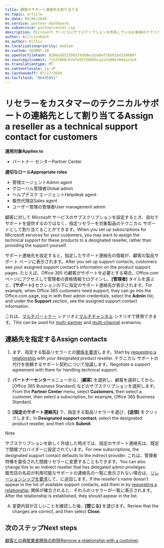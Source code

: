 ```yaml
---
title: 顧客のサポート連絡先を割り当てる
ms.topic: article
ms.date: 05/04/2020
ms.service: partner-dashboard
ms.subservice: partnercenter-csp
description: Microsoft サービスにサブスクリプションを所有しているお客様のテクニカルサポートの連絡先として、リセラーを割り当てる方法について説明します。
author: BillLinzbach
ms.author: BillLi
ms.localizationpriority: medium
ms.custom: SEOMAY.20
ms.openlocfilehash: 8186a58523502fddb0ecb2e8ef7bb91bd318680f
ms.sourcegitcommit: 7153f0b8c67efd35f58695ca2a7e00e70da1c5e9
ms.translationtype: MT
ms.contentlocale: ja-JP
ms.lasthandoff: 07/17/2020
ms.locfileid: "86435951"
---
```

# <a name="assign-a-reseller-as-a-technical-support-contact-for-customers"></a><span data-ttu-id="b23d1-103">リセラーをカスタマーのテクニカルサポートの連絡先として割り当てる</span><span class="sxs-lookup"><span data-stu-id="b23d1-103">Assign a reseller as a technical support contact for customers</span></span>

<span data-ttu-id="b23d1-104">**適用対象**</span><span class="sxs-lookup"><span data-stu-id="b23d1-104">**Applies to**</span></span>

- <span data-ttu-id="b23d1-105">パートナー センター</span><span class="sxs-lookup"><span data-stu-id="b23d1-105">Partner Center</span></span>

<span data-ttu-id="b23d1-106">**適切なロール**</span><span class="sxs-lookup"><span data-stu-id="b23d1-106">**Appropriate roles**</span></span>

- <span data-ttu-id="b23d1-107">管理エージェント</span><span class="sxs-lookup"><span data-stu-id="b23d1-107">Admin agent</span></span>
- <span data-ttu-id="b23d1-108">グローバル管理者</span><span class="sxs-lookup"><span data-stu-id="b23d1-108">Global admin</span></span>
- <span data-ttu-id="b23d1-109">ヘルプデスク エージェント</span><span class="sxs-lookup"><span data-stu-id="b23d1-109">Helpdesk agent</span></span>
- <span data-ttu-id="b23d1-110">販売代理店</span><span class="sxs-lookup"><span data-stu-id="b23d1-110">Sales agent</span></span>
- <span data-ttu-id="b23d1-111">ユーザー管理の管理者</span><span class="sxs-lookup"><span data-stu-id="b23d1-111">User management admin</span></span>

<span data-ttu-id="b23d1-112">顧客に対して Microsoft サービスのサブスクリプションを設定するとき、自社でサポートを提供するのではなく、指定リセラーを対象製品のテクニカル サポートとして割り当てることができます。</span><span class="sxs-lookup"><span data-stu-id="b23d1-112">When you set up subscriptions for Microsoft services for your customers, you may want to assign the technical support for these products to a designated reseller, rather than providing the support yourself.</span></span>

<span data-ttu-id="b23d1-113">サポート連絡先を設定すると、指定したサポート連絡先の情報が、顧客の製品サポート ページに表示されます。</span><span class="sxs-lookup"><span data-stu-id="b23d1-113">After you set up support contacts, customers see your assigned support contact's information on the product support pages.</span></span> <span data-ttu-id="b23d1-114">たとえば、Office 365 の顧客がサポートを必要とする場合、Office.com ページにアクセスして管理者の資格情報でログインし、**[管理者]** タイルを選ぶと、**[サポート]** セクションの下に指定のサポート連絡先が表示されます。</span><span class="sxs-lookup"><span data-stu-id="b23d1-114">For example, when Office 365 customers need support, they can go into the Office.com page, log in with their admin credentials, select the **Admin** tile, and under the **Support** section, see the assigned support contact information.</span></span>

<span data-ttu-id="b23d1-115">これは、[マルチパートナー](multipartner.md) シナリオと[マルチチャンネル](multichannel.md) シナリオで使用できます。</span><span class="sxs-lookup"><span data-stu-id="b23d1-115">This can be used for [multi-partner](multipartner.md) and [multi-channel](multichannel.md) scenarios.</span></span> 

<a href="" id="assigncontacts"></a>
## <a name="assign-contacts"></a><span data-ttu-id="b23d1-116">連絡先を指定する</span><span class="sxs-lookup"><span data-stu-id="b23d1-116">Assign contacts</span></span>

1.  <span data-ttu-id="b23d1-117">まず、指定する製品リセラーとの[関係を要求](request-a-relationship-with-a-customer.md)します。</span><span class="sxs-lookup"><span data-stu-id="b23d1-117">Start by [requesting a relationship](request-a-relationship-with-a-customer.md) with your designated product reseller.</span></span> <span data-ttu-id="b23d1-118">テクニカル サポートの代行を依頼するサポート契約について協議します。</span><span class="sxs-lookup"><span data-stu-id="b23d1-118">Negotiate a support agreement with them for handling technical support.</span></span>

2.  <span data-ttu-id="b23d1-119">**パートナーセンター**メニューから、[**顧客**] を選択し、顧客を選択してから、[Office 365 Business Standard] などのサブスクリプションを選択します。</span><span class="sxs-lookup"><span data-stu-id="b23d1-119">From the **Partner Center** menu, select **Customers**, then select a customer, then select a subscription, for example, Office 365 Business Standard.</span></span>

3.  <span data-ttu-id="b23d1-120">**[指定のサポート連絡先]** で、指定する製品リセラーを選び、**[送信]** をクリックします。</span><span class="sxs-lookup"><span data-stu-id="b23d1-120">In  **Designated support contact**, select the designated product reseller, and then click **Submit**.</span></span> 

   >[!NOTE]  
 ><span data-ttu-id="b23d1-121">サブスクリプションを新しく作成した時点では、指定のサポート連絡先は、既定で間接プロバイダーに設定されています。</span><span class="sxs-lookup"><span data-stu-id="b23d1-121">For new subscriptions, the designated support contact defaults to the indirect provider.</span></span> <span data-ttu-id="b23d1-122">これは、管理者特権を委任された間接リセラーに変更することもできます。</span><span class="sxs-lookup"><span data-stu-id="b23d1-122">You can also change this to an indirect reseller that has delegated admin privileges.</span></span>    
><span data-ttu-id="b23d1-123">販売店の名前が利用可能なサポートの連絡先の一覧に表示されない場合は、[リレーションシップを要求](request-a-relationship-with-a-customer.md)して、に追加します。</span><span class="sxs-lookup"><span data-stu-id="b23d1-123">If the reseller's name doesn't appear in the list of available support contacts, add them in by [requesting a relationship](request-a-relationship-with-a-customer.md).</span></span> <span data-ttu-id="b23d1-124">関係が確立されると、それらのリセラーが一覧に表示されます。</span><span class="sxs-lookup"><span data-stu-id="b23d1-124">After the relationship is established, they should appear in the list.</span></span>  

4.  <span data-ttu-id="b23d1-125">変更内容が正しいことを確認した後、**[閉じる]** を選びます。</span><span class="sxs-lookup"><span data-stu-id="b23d1-125">Review that the changes are correct, and then select **Close**.</span></span>

## <a name="next-steps"></a><span data-ttu-id="b23d1-126">次のステップ</span><span class="sxs-lookup"><span data-stu-id="b23d1-126">Next steps</span></span>

[<span data-ttu-id="b23d1-127">顧客との再販業者関係の削除</span><span class="sxs-lookup"><span data-stu-id="b23d1-127">Remove a relationship with a customer</span></span>](remove-a-relationship.md)